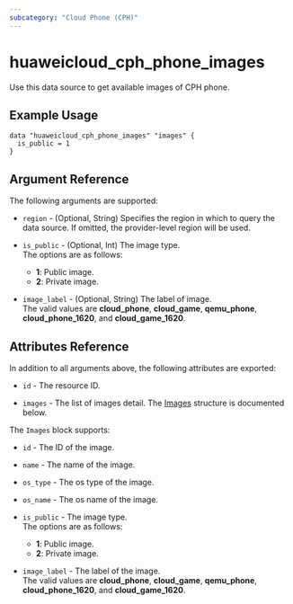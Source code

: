```yaml
---
subcategory: "Cloud Phone (CPH)"
---
```


# huaweicloud_cph_phone_images

Use this data source to get available images of CPH phone.

## Example Usage

```
data "huaweicloud_cph_phone_images" "images" {
  is_public = 1
}
```

## Argument Reference

The following arguments are supported:

* `region` - (Optional, String) Specifies the region in which to query the data source.
  If omitted, the provider-level region will be used.

* `is_public` - (Optional, Int) The image type.  
  The options are as follows:
    - **1**: Public image.
    - **2**: Private image.

* `image_label` - (Optional, String) The label of image.  
  The valid values are **cloud_phone**, **cloud_game**, **qemu_phone**, **cloud_phone_1620**, and **cloud_game_1620**.

## Attributes Reference

In addition to all arguments above, the following attributes are exported:

* `id` - The resource ID.

* `images` - The list of images detail.
  The [Images](#phoneImages_Images) structure is documented below.

<a name="phoneImages_Images"></a>
The `Images` block supports:

* `id` - The ID of the image.

* `name` - The name of the image.

* `os_type` - The os type of the image.

* `os_name` - The os name of the image.

* `is_public` - The image type.  
  The options are as follows:
    - **1**: Public image.
    - **2**: Private image.

* `image_label` - The label of the image.  
  The valid values are **cloud_phone**, **cloud_game**, **qemu_phone**, **cloud_phone_1620**, and **cloud_game_1620**.
